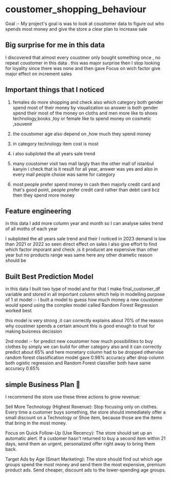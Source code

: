 # coustomer_shopping_behaviour
Goal :-
 My project's goal is was to look at coustomer data to figure out who spends most money and give the store a clear plan to increase sale 

## Big surprise for me in this data 
 I discovered that almost every coustmer only bought something once , no repeat coustomer in this data . this was major surprise 
then 
I stop looking for loyality since there was none and then gave Focus on wich factor give major effect on increment sales

## Important things that I noticed 
1. females do more shopping and check also which category both gender spend most of their money by visualization 
so answer is both gender spend their most of the money on cloths and men more like to shoes technology,books ,toy or female like to spend money on cosmetic ,souvenir

2. the coustomer age also depend on ,how much they spend money 

3. in category technology item cost is most 

 4. i also subploted the all years sale trend 

5. many coustomer visit two mall largly than the other 
 mall of istanbul
 kanyin 
i check that is it result for all year, answer was yes and also in every mall people choise was same for category 

6. most people prefer spend money in cash 
then majorly credit card 
and that's good point, people prefer credit card rather than debit card 
bcz then they spend more money 

## Feature engineering 
 in this data I add more column year and month so I can analyse sales trend of all moths of each year

I  subploted the all years sale trend and their I noticed in 2023 demand is low than 2021 or 2022
so seen direct effect on sales I also give effort to find which factor imporant and check ,is it producet are expensive than other year but no products range was same here any other drametic reason should be

## Built Best Prediction Model 
in this data I built two type of model and for that I make final_customer_df variable and stored in all important column which help in modelling 
purpose of 1 st model :- 
i built a model to guess how much money a new coustomer would spend 
using the complex model called Random Forest Regression worked best

this model is very strong ,it can correctly explains about 70% of the reason why coustmer spends a certain amount this is good enough to trust for making buisness decission 

2nd model :- for predict new coustomer how much possibilities to buy clothes by simply we can build for other category also 
and it can correctly predict about 65% and here monetary column had to be dropped othervise random forest classification model gave 0.98% accuracy after drop column 
both ogistic regression  and Random Forest classifier both have same accuracy 0.65%
## simple Business Plan 🚀
I recommend the store use these three actions to grow revenue:

Sell More Technology (Highest Revenue): Stop focusing only on clothes. Every time a customer buys something, the store should immediately offer a small discount on a Technology or Shoe item, because those are the items that bring in the most money.

Focus on Quick Follow-Up (Use Recency): The store should set up an automatic alert. If a customer hasn't returned to buy a second item within 21 days, send them an urgent, personalized offer right away to bring them back.

Target Ads by Age (Smart Marketing): The store should find out which age groups spend the most money and send them the most expensive, premium product ads. Send cheaper, discount ads to the lower-spending age groups.


